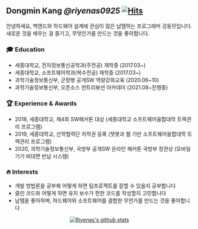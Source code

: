 ## Dongmin Kang ***@riyenas0925*** [![Hits](https://hits.seeyoufarm.com/api/count/incr/badge.svg?url=https%3A%2F%2Fgithub.com%2Friyenas0925)](https://hits.seeyoufarm.com)

안녕하세요, 백엔드와 하드웨어 설계에 관심이 많은 납땜하는 프로그래머 강동민입니다.   
새로운 것을 배우는 걸 즐기고, 무엇인가를 만드는 것을 좋아합니다.

### 🎓 Education
* 세종대학교, 전자정보통신공학과(주전공) 재학중 (2017.03~)
* 세종대학교, 소프트웨어학과(복수전공) 재학중 (2017.03~)
* 과학기술정보통신부, 군장병 공개SW 역량강화교육 (2020.06~10)
* 과학기술정보통신부, 오픈소스 컨트리뷰션 아카데미 (2021.08~진행중)

### 🏆 Experience & Awards
* 2018, 세종대학교, 제4회 SW해커톤 대상 (세종대학교 소프트웨어융합대학 트랙관리 프로그램)
* 2019, 세종대학교, 산학협력단 저작권 등록 (챗봇과 웹 기반 소프트웨어융합대학 트랙관리 프로그램)
* 2020, 과학기술정보통신부, 국방부 공개SW 온라인 해커톤 국방부 장관상 (모바일 기기 비대면 반납 시스템)
 
### :fire: Interests
* 개발 방법론을 공부해 어떻게 하면 팀프로젝트를 잘할 수 있을지 공부합니다
* 클린 코드와 어떻게 하면 유지 보수가 편한 코드를 작성할지 고민합니다
* 납땜을 좋아하며, 하드웨어와 소프트웨어를 결합한 무언가를 만드는 것을 좋아합니다
  

<div align="center">
  
[![Riyenas's github stats](https://github-readme-stats.vercel.app/api?username=riyenas0925&show_icons=true&theme=vue)](https://github.com/riyenas0925)

</div>
